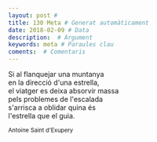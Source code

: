 ```yaml
---
layout: post #
title: 130 Meta # Generat automàticament
date: 2018-02-09 # Data
description:  # Argument
keywords: meta # Paraules clau
coments:  # Comentaris
---
```


Si al flanquejar una muntanya <br />
en la direcció d'una estrella, <br />
el viatger es deixa absorvir massa <br />
pels problemes de l'escalada <br />
s'arrisca a oblidar quina és <br />
l'estrella que el guia. <br />

<small>Antoine Saint d'Exupery</small>
